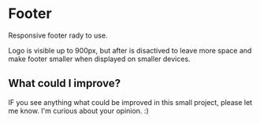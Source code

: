 # Footer

Responsive footer rady to use.

Logo is visible up to 900px, but after is disactived to leave more space and make footer smaller when displayed on smaller devices.

## What could I improve?

IF you see anything what could be improved in this small project, please let me know. I'm curious about your opinion. :)
